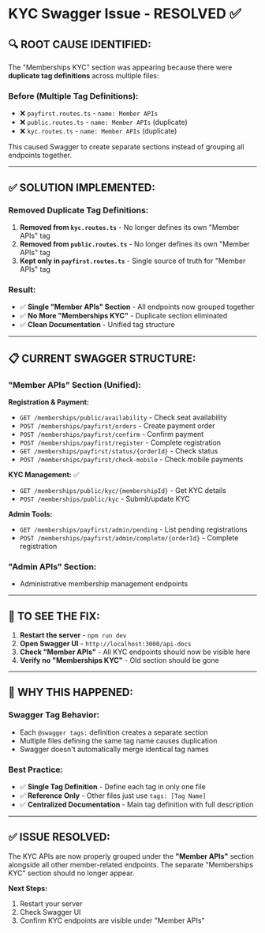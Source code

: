# KYC Swagger Issue - RESOLVED ✅

## 🔍 **ROOT CAUSE IDENTIFIED:**

The "Memberships KYC" section was appearing because there were **duplicate tag definitions** across multiple files:

### **Before (Multiple Tag Definitions):**
- ❌ `payfirst.routes.ts` - `name: Member APIs`
- ❌ `public.routes.ts` - `name: Member APIs` (duplicate)
- ❌ `kyc.routes.ts` - `name: Member APIs` (duplicate)

This caused Swagger to create separate sections instead of grouping all endpoints together.

---

## ✅ **SOLUTION IMPLEMENTED:**

### **Removed Duplicate Tag Definitions:**
1. **Removed from `kyc.routes.ts`** - No longer defines its own "Member APIs" tag
2. **Removed from `public.routes.ts`** - No longer defines its own "Member APIs" tag
3. **Kept only in `payfirst.routes.ts`** - Single source of truth for "Member APIs" tag

### **Result:**
- ✅ **Single "Member APIs" Section** - All endpoints now grouped together
- ✅ **No More "Memberships KYC"** - Duplicate section eliminated
- ✅ **Clean Documentation** - Unified tag structure

---

## 📋 **CURRENT SWAGGER STRUCTURE:**

### **"Member APIs" Section (Unified):**
**Registration & Payment:**
- `GET /memberships/public/availability` - Check seat availability
- `POST /memberships/payfirst/orders` - Create payment order
- `POST /memberships/payfirst/confirm` - Confirm payment
- `POST /memberships/payfirst/register` - Complete registration
- `GET /memberships/payfirst/status/{orderId}` - Check status
- `POST /memberships/payfirst/check-mobile` - Check mobile payments

**KYC Management:** ✅
- `GET /memberships/public/kyc/{membershipId}` - Get KYC details
- `POST /memberships/public/kyc` - Submit/update KYC

**Admin Tools:**
- `GET /memberships/payfirst/admin/pending` - List pending registrations
- `POST /memberships/payfirst/admin/complete/{orderId}` - Complete registration

### **"Admin APIs" Section:**
- Administrative membership management endpoints

---

## 🚀 **TO SEE THE FIX:**

1. **Restart the server** - `npm run dev`
2. **Open Swagger UI** - `http://localhost:3000/api-docs`
3. **Check "Member APIs"** - All KYC endpoints should now be visible here
4. **Verify no "Memberships KYC"** - Old section should be gone

---

## 🎯 **WHY THIS HAPPENED:**

### **Swagger Tag Behavior:**
- Each `@swagger tags:` definition creates a separate section
- Multiple files defining the same tag name causes duplication
- Swagger doesn't automatically merge identical tag names

### **Best Practice:**
- ✅ **Single Tag Definition** - Define each tag in only one file
- ✅ **Reference Only** - Other files just use `tags: [Tag Name]`
- ✅ **Centralized Documentation** - Main tag definition with full description

---

## ✅ **ISSUE RESOLVED:**

The KYC APIs are now properly grouped under the **"Member APIs"** section alongside all other member-related endpoints. The separate "Memberships KYC" section should no longer appear.

**Next Steps:**
1. Restart your server
2. Check Swagger UI
3. Confirm KYC endpoints are visible under "Member APIs"